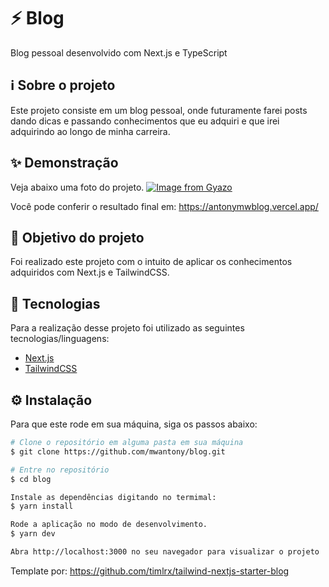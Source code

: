 # ⚡️ Blog

Blog pessoal desenvolvido com Next.js e TypeScript
## ℹ️ Sobre o projeto

Este projeto consiste em um blog pessoal, onde futuramente farei posts dando dicas e passando conhecimentos que eu adquiri e que irei adquirindo ao longo de minha carreira.

## ✨ Demonstração

Veja abaixo uma foto do projeto.
[![Image from Gyazo](https://i.gyazo.com/51ce0d1366092a6515b32f82972a8b3c.png)](https://gyazo.com/51ce0d1366092a6515b32f82972a8b3c)

Você pode conferir o resultado final em: https://antonymwblog.vercel.app/

## 🎯 Objetivo do projeto

Foi realizado este projeto com o intuito de aplicar os conhecimentos adquiridos com Next.js e TailwindCSS.

## 📝 Tecnologias

Para a realização desse projeto foi utilizado as seguintes tecnologias/linguagens:

- [Next.js](https://nextjs.org)
- [TailwindCSS](https://tailwindcss.com/)

## ⚙️ Instalação

Para que este rode em sua máquina, siga os passos abaixo:

```bash
# Clone o repositório em alguma pasta em sua máquina
$ git clone https://github.com/mwantony/blog.git

# Entre no repositório
$ cd blog

Instale as dependências digitando no termimal:
$ yarn install

Rode a aplicação no modo de desenvolvimento.
$ yarn dev

Abra http://localhost:3000 no seu navegador para visualizar o projeto
```

Template por: https://github.com/timlrx/tailwind-nextjs-starter-blog
